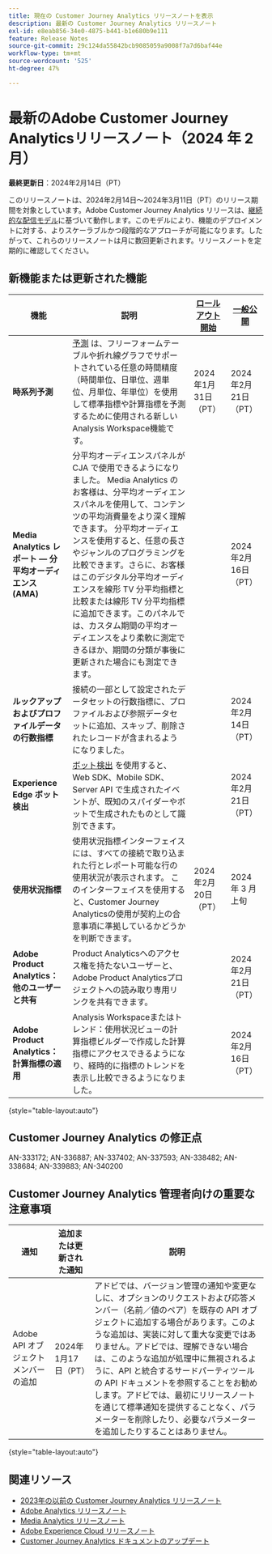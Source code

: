 ```yaml
---
title: 現在の Customer Journey Analytics リリースノートを表示
description: 最新の Customer Journey Analytics リリースノート
exl-id: e8eab856-34e0-4875-b441-b1e680b9e111
feature: Release Notes
source-git-commit: 29c124da55842bcb9085059a9008f7a7d6baf44e
workflow-type: tm+mt
source-wordcount: '525'
ht-degree: 47%

---
```


# 最新のAdobe Customer Journey Analyticsリリースノート（2024 年 2 月）

**最終更新日**：2024年2月14日（PT）

このリリースノートは、2024年2月14日～2024年3月11日（PT）のリリース期間を対象としています。Adobe Customer Journey Analytics リリースは、[継続的な配信モデル](releases.md)に基づいて動作します。このモデルにより、機能のデプロイメントに対する、よりスケーラブルかつ段階的なアプローチが可能になります。したがって、これらのリリースノートは月に数回更新されます。リリースノートを定期的に確認してください。

## 新機能または更新された機能

| 機能 | 説明 | [ロールアウト開始](releases.md) | [一般公開](releases.md) |
| ----------- | ---------- | ------- | ---- |
| **時系列予測** | [予測](../analysis-workspace/c-forecast/forecasting.md) は、フリーフォームテーブルや折れ線グラフでサポートされている任意の時間精度（時間単位、日単位、週単位、月単位、年単位）を使用して標準指標や計算指標を予測するために使用される新しいAnalysis Workspace機能です。 | 2024年1月31日（PT） | 2024年2月21日（PT） |
| **Media Analytics レポート — 分平均オーディエンス (AMA)** | 分平均オーディエンスパネルが CJA で使用できるようになりました。 Media Analytics のお客様は、分平均オーディエンスパネルを使用して、コンテンツの平均消費量をより深く理解できます。 分平均オーディエンスを使用すると、任意の長さやジャンルのプログラミングを比較できます。さらに、お客様はこのデジタル分平均オーディエンスを線形 TV 分平均指標と比較または線形 TV 分平均指標に追加できます。このパネルでは、カスタム期間の平均オーディエンスをより柔軟に測定できるほか、期間の分類が事後に更新された場合にも測定できます。 |  | 2024年2月16日（PT） |
| **ルックアップおよびプロファイルデータの行数指標** | 接続の一部として設定されたデータセットの行数指標に、プロファイルおよび参照データセットに追加、スキップ、削除されたレコードが含まれるようになりました。 |  | 2024年2月14日（PT） |
| **Experience Edge ボット検出** | [ボット検出](https://experienceleague.adobe.com/docs/experience-platform/datastreams/bot-detection.html) を使用すると、Web SDK、Mobile SDK、Server API で生成されたイベントが、既知のスパイダーやボットで生成されたものとして識別できます。 | | 2024年2月21日（PT） |
| **使用状況指標** | 使用状況指標インターフェイスには、すべての接続で取り込まれた行とレポート可能な行の使用状況が表示されます。 このインターフェイスを使用すると、Customer Journey Analyticsの使用が契約上の合意事項に準拠しているかどうかを判断できます。 | 2024年2月20日（PT） | 2024 年 3 月上旬 |
| **Adobe Product Analytics：他のユーザーと共有** | Product Analyticsへのアクセス権を持たないユーザーと、Adobe Product Analyticsプロジェクトへの読み取り専用リンクを共有できます。 |  | 2024年2月21日（PT） |
| **Adobe Product Analytics：計算指標の適用** | Analysis Workspaceまたはトレンド：使用状況ビューの計算指標ビルダーで作成した計算指標にアクセスできるようになり、経時的に指標のトレンドを表示し比較できるようになりました。 |  | 2024年2月16日（PT） |

{style="table-layout:auto"}

## Customer Journey Analytics の修正点

AN-333172; AN-336887; AN-337402; AN-337593; AN-338482; AN-338684; AN-339883; AN-340200

## Customer Journey Analytics 管理者向けの重要な注意事項

| 通知 | 追加または更新された通知 | 説明 |
| --- | --- | --- |
| Adobe API オブジェクトメンバーの追加 | 2024年1月17日（PT） | アドビでは、バージョン管理の通知や変更なしに、オプションのリクエストおよび応答メンバー（名前／値のペア）を既存の API オブジェクトに追加する場合があります。このような追加は、実装に対して重大な変更ではありません。アドビでは、理解できない場合は、このような追加が処理中に無視されるように、API と統合するサードパーティツールの API ドキュメントを参照することをお勧めします。アドビでは、最初にリリースノートを通じて標準通知を提供することなく、パラメーターを削除したり、必要なパラメーターを追加したりすることはありません。 |

{style="table-layout:auto"}

## 関連リソース

* [2023年の以前の Customer Journey Analytics リリースノート](/help/release-notes/2023.md)
* [Adobe Analytics リリースノート](https://experienceleague.adobe.com/docs/analytics/release-notes/latest.html?lang=ja)
* [Media Analytics リリースノート](https://experienceleague.adobe.com/docs/media-analytics/using/additional-resources/release-notes.html?lang=ja)
* [Adobe Experience Cloud リリースノート](https://experienceleague.adobe.com/docs/release-notes/experience-cloud/current.html?lang=ja)
* [Customer Journey Analytics ドキュメントのアップデート](/help/release-notes/doc-changes.md)
